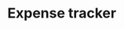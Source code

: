 <!--
OUTLINE

Introduction

* Explain what the project is and what it does
* Give the motivation to build the project

Requirements


Setting up

* Give the user steps to get the application running.

-->


# Expense tracker


<!--
```bash
chmod +x expense
```
-->
